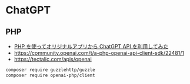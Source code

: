 # ChatGPT

## PHP

- [PHP を使ってオリジナルアプリから ChatGPT API を利用してみた](https://qiita.com/shogo30/items/a9f8d7d4fbd3574c9009)
- https://community.openai.com/t/a-php-openai-api-client-sdk/22481/1
- https://tectalic.com/apis/openai

```bash
composer require guzzlehttp/guzzle
composer require openai-php/client
```
